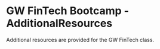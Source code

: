 # GW FinTech Bootcamp - AdditionalResources

Additional resources are provided for the GW FinTech class.
